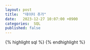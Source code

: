 ```yaml
---
layout: post
title:  "데이터 추가"
date:   2023-12-27 10:07:00 +0900
categories:  SQL
published: false
---
```


{% highlight sql %}
{% endhighlight %}